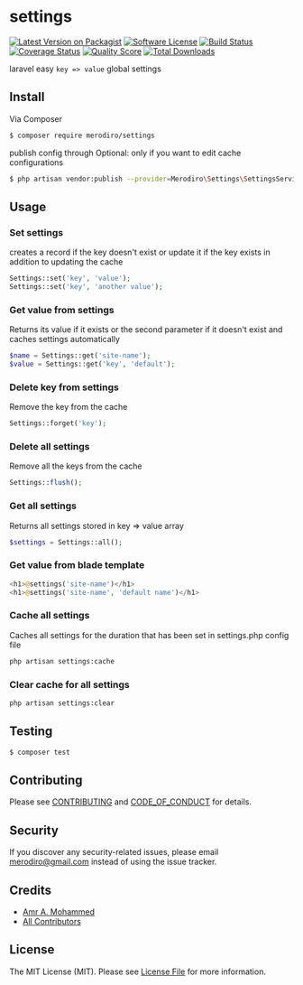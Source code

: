 # settings

[![Latest Version on Packagist][ico-version]][link-packagist]
[![Software License][ico-license]](LICENSE.md)
[![Build Status][ico-travis]][link-travis]
[![Coverage Status][ico-scrutinizer]][link-scrutinizer]
[![Quality Score][ico-code-quality]][link-code-quality]
[![Total Downloads][ico-downloads]][link-downloads]

laravel easy `key => value` global settings

## Install

Via Composer

``` bash
$ composer require merodiro/settings
```

publish config through
Optional: only if you want to edit cache configurations

```bash
$ php artisan vendor:publish --provider=Merodiro\Settings\SettingsServiceProvider
```
## Usage

### Set settings
creates a record if the key doesn't exist or update it if the key exists
in addition  to updating the cache

```php
Settings::set('key', 'value');
Settings::set('key', 'another value');
```

### Get value from settings
Returns its value if it exists or the second parameter if it doesn't exist
and caches settings automatically

```php
$name = Settings::get('site-name');
$value = Settings::get('key', 'default');
```

### Delete key from settings
Remove the key from the cache

```php
Settings::forget('key');
```

### Delete all settings
Remove all the keys from the cache

```php
Settings::flush();
```

### Get all settings
Returns all settings stored in key => value array

```php
$settings = Settings::all();
```

### Get value from blade template

```php
<h1>@settings('site-name')</h1>
<h1>@settings('site-name', 'default name')</h1>
```

### Cache all settings
Caches all settings for the duration that has been set in settings.php config file

```bash
php artisan settings:cache
```

### Clear cache for all settings

```bash
php artisan settings:clear
```

## Testing

``` bash
$ composer test
```

## Contributing

Please see [CONTRIBUTING](CONTRIBUTING.md) and [CODE_OF_CONDUCT](CODE_OF_CONDUCT.md) for details.

## Security

If you discover any security-related issues, please email merodiro@gmail.com instead of using the issue tracker.

## Credits

- [Amr A. Mohammed][link-author]
- [All Contributors][link-contributors]

## License

The MIT License (MIT). Please see [License File](LICENSE.md) for more information.

[ico-version]: https://img.shields.io/packagist/v/merodiro/settings.svg?style=flat-square
[ico-license]: https://img.shields.io/badge/license-MIT-brightgreen.svg?style=flat-square
[ico-travis]: https://img.shields.io/travis/merodiro/settings/master.svg?style=flat-square
[ico-scrutinizer]: https://img.shields.io/scrutinizer/coverage/g/merodiro/settings.svg?style=flat-square
[ico-code-quality]: https://img.shields.io/scrutinizer/g/merodiro/settings.svg?style=flat-square
[ico-downloads]: https://img.shields.io/packagist/dt/merodiro/settings.svg?style=flat-square

[link-packagist]: https://packagist.org/packages/merodiro/settings
[link-travis]: https://travis-ci.org/merodiro/settings
[link-scrutinizer]: https://scrutinizer-ci.com/g/merodiro/settings/code-structure
[link-code-quality]: https://scrutinizer-ci.com/g/merodiro/settings
[link-downloads]: https://packagist.org/packages/merodiro/settings
[link-author]: https://github.com/merodiro
[link-contributors]: ../../contributors
